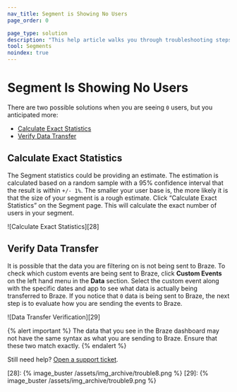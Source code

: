 ```yaml
---
nav_title: Segment is Showing No Users
page_order: 0

page_type: solution
description: "This help article walks you through troubleshooting steps if zero users are showing in your segment, but you anticipate more."
tool: Segments
noindex: true
---
```

# Segment Is Showing No Users

There are two possible solutions when you are seeing `0` users, but you anticipated more:
* [Calculate Exact Statistics](#calculate-exact-statistics)
* [Verify Data Transfer](#verify-data-transfer)

## Calculate Exact Statistics

The Segment statistics could be providing an estimate. The estimation is calculated based on a random sample with a 95% confidence interval that the result is within `+/- 1%`. The smaller your user base is, the more likely it is that the size of your segment is a rough estimate. Click “Calculate Exact Statistics” on the Segment page. This will calculate the exact number of users in your segment.

![Calculate Exact Statistics][28]


## Verify Data Transfer

It is possible that the data you are filtering on is not being sent to Braze. To check which custom events are being sent to Braze, click **Custom Events** on the left hand menu in the **Data** section. Select the custom event along with the specific dates and app to see what data is actually being transferred to Braze. If you notice that `0` data is being sent to Braze, the next step is to evaluate how you are sending the events to Braze.

![Data Transfer Verification][29]

{% alert important %} 
The data that you see in the Braze dashboard may not have the same syntax as what you are sending to Braze. Ensure that these two match exactly.
{% endalert %}

Still need help? [Open a support ticket]({{site.baseurl}}/support_contact/).

[28]: {% image_buster /assets/img_archive/trouble8.png %}
[29]: {% image_buster /assets/img_archive/trouble9.png %}
